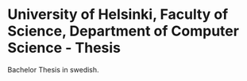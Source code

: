 # University of Helsinki, Faculty of Science, Department of Computer Science - Thesis

Bachelor Thesis in swedish.



